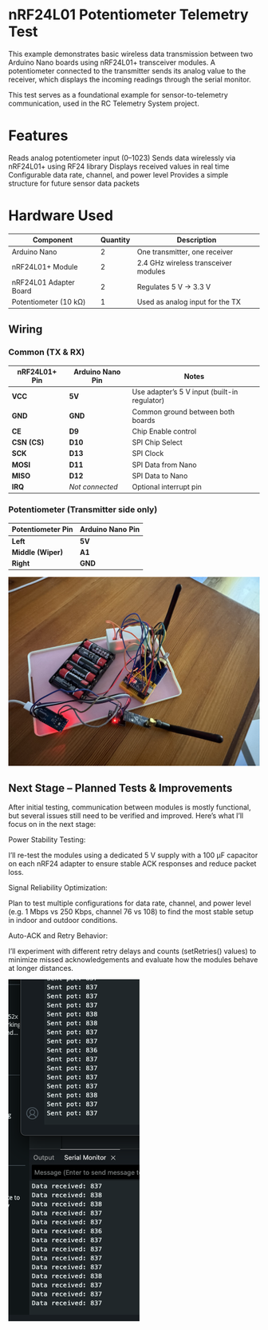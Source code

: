 # nRF24L01 Potentiometer Telemetry Test

This example demonstrates basic wireless data transmission between two Arduino Nano boards using nRF24L01+ transceiver modules.
A potentiometer connected to the transmitter sends its analog value to the receiver, which displays the incoming readings through the serial monitor.

This test serves as a foundational example for sensor-to-telemetry communication, used in the RC Telemetry System project.



# Features

  Reads analog potentiometer input (0–1023)
	Sends data wirelessly via nRF24L01+ using RF24 library
	Displays received values in real time
	Configurable data rate, channel, and power level
	Provides a simple structure for future sensor data packets

# Hardware Used

| Component | Quantity | Description |
|------------|-----------|-------------|
| Arduino Nano | 2 | One transmitter, one receiver |
| nRF24L01+ Module | 2 | 2.4 GHz wireless transceiver modules |
| nRF24L01 Adapter Board | 2 | Regulates 5 V → 3.3 V |
| Potentiometer (10 kΩ) | 1 | Used as analog input for the TX |



## Wiring

### Common (TX & RX)
| nRF24L01+ Pin | Arduino Nano Pin | Notes |
|----------------|------------------|--------|
| **VCC** | **5V** | Use adapter’s 5 V input (built-in regulator) |
| **GND** | **GND** | Common ground between both boards |
| **CE** | **D9** | Chip Enable control |
| **CSN (CS)** | **D10** | SPI Chip Select |
| **SCK** | **D13** | SPI Clock |
| **MOSI** | **D11** | SPI Data from Nano |
| **MISO** | **D12** | SPI Data to Nano |
| **IRQ** | *Not connected* | Optional interrupt pin |

### Potentiometer (Transmitter side only)
| Potentiometer Pin | Arduino Nano Pin |
|--------------------|------------------|
| **Left** | **5V** |
| **Middle (Wiper)** | **A1** |
| **Right** | **GND** |


![Wiring](../../images/nrf_setup.jpeg)

## Next Stage – Planned Tests & Improvements

After initial testing, communication between modules is mostly functional, but several issues still need to be verified and improved.
Here’s what I’ll focus on in the next stage:

Power Stability Testing:

I’ll re-test the modules using a dedicated 5 V supply with a 100 µF capacitor on each nRF24 adapter to ensure stable ACK responses and reduce packet loss.

Signal Reliability Optimization:

Plan to test multiple configurations for data rate, channel, and power level (e.g. 1 Mbps vs 250 Kbps, channel 76 vs 108) to find the most stable setup in indoor and outdoor conditions.

Auto-ACK and Retry Behavior:

I’ll experiment with different retry delays and counts (setRetries() values) to minimize missed acknowledgements and evaluate how the modules behave at longer distances.



![Test](../../images/nrf_test.jpg)








